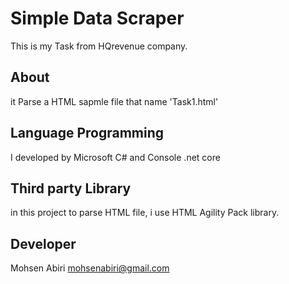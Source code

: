 # Simple Data Scraper

This is my Task from HQrevenue company.

## About
it Parse a HTML sapmle file that name 'Task1.html'
## Language Programming
I developed by Microsoft C# and Console .net core
## Third party Library
in this project to parse HTML file, i use HTML Agility Pack library.
## Developer

Mohsen Abiri 
mohsenabiri@gmail.com
